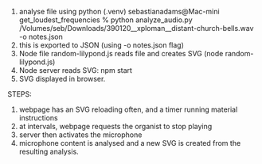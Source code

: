 1. analyse file using python 
    (.venv) sebastianadams@Mac-mini get_loudest_frequencies % python analyze_audio.py /Volumes/seb/Downloads/390120__xploman__distant-church-bells.wav -o notes.json
2. this is exported to JSON (using -o notes.json flag)
3. Node file random-lilypond.js reads file and creates SVG (node random-lilypond.js)
3. Node server reads SVG: npm start
4. SVG displayed in browser.




STEPS:
1. webpage has an SVG reloading often, and a timer running material instructions
2. at intervals, webpage requests the organist to stop playing
3. server then activates the microphone
4. microphone content is analysed and a new SVG is created from the resulting analysis.